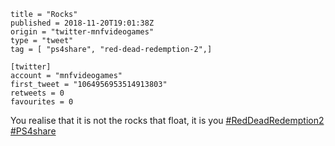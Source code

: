 ```
title = "Rocks"
published = 2018-11-20T19:01:38Z
origin = "twitter-mnfvideogames"
type = "tweet"
tag = [ "ps4share", "red-dead-redemption-2",]

[twitter]
account = "mnfvideogames"
first_tweet = "1064956953514913803"
retweets = 0
favourites = 0
```

You realise that it is not the rocks that float, it is you [#RedDeadRedemption2](/tags/red-dead-redemption-2/) [#PS4share](/tags/ps4share/)

<p class='image'><img src='https://mnf.m17s.net/2018/11/20/Dsd8tDcX4AA8div.jpg' alt=''></p>

